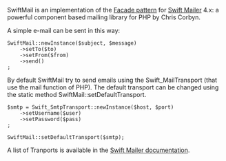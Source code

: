 SwiftMail is an implementation of the [Facade pattern](http://en.wikipedia.org/wiki/Facade_pattern) for [Swift Mailer](http://swiftmailer.org/) 4.x: a powerful component based mailing library for PHP by Chris Corbyn.

A simple e-mail can be sent in this way:

    SwiftMail::newInstance($subject, $message)
        ->setTo($to)
        ->setFrom($from)
        ->send()
    ;

By default SwiftMail try to send emails using the Swift_MailTransport (that use the mail function of PHP).
The default transport can be changed using the static method SwiftMail::setDefaultTransport.

    $smtp = Swift_SmtpTransport::newInstance($host, $port)
        ->setUsername($user)
        ->setPassword($pass)
    ;

    SwiftMail::setDefaultTransport($smtp);

A list of Tranports is available in the [Swift Mailer documentation](http://swiftmailer.org/docs/transport-types).